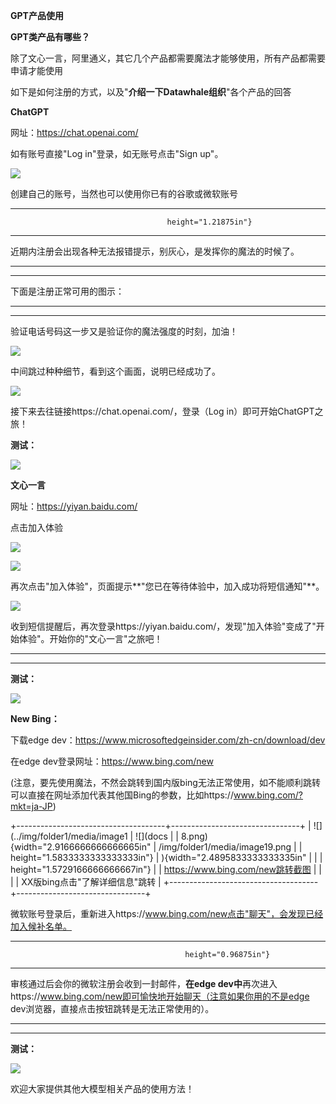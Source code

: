 **GPT产品使用**

**GPT类产品有哪些？**

除了文心一言，阿里通义，其它几个产品都需要魔法才能够使用，所有产品都需要申请才能使用

如下是如何注册的方式，以及"**介绍一下Datawhale组织**"各个产品的回答

**ChatGPT**

网址：https://chat.openai.com/

如有账号直接"Log in"登录，如无账号点击"Sign up"。

![](../img/folder1/media/image1.png)

创建自己的账号，当然也可以使用你已有的谷歌或微软账号

  ------------------------------------------------------- ------------------------------------------------------- ---------------------------------------------------------------------
                                       height="1.21875in"}

  ------------------------------------------------------- ------------------------------------------------------- ---------------------------------------------------------------------

近期内注册会出现各种无法报错提示，别灰心，是发挥你的魔法的时候了。

  --------------------------------------------------------------------- ---------------------------------------------------------------------
  

  --------------------------------------------------------------------- ---------------------------------------------------------------------

下面是注册正常可用的图示：

  --------------------------------------------------------------------- ---------------------------------------------------------------------
  

  --------------------------------------------------------------------- ---------------------------------------------------------------------

验证电话号码这一步又是验证你的魔法强度的时刻，加油！

![](../img/folder1/media/image9.png)

中间跳过种种细节，看到这个画面，说明已经成功了。

![](../img/folder1/media/image10.png)

接下来去往链接https://chat.openai.com/，登录（Log
in）即可开始ChatGPT之旅！

**测试：**

![](../img/folder1/media/image11.png)

**文心一言**

网址：https://yiyan.baidu.com/

点击加入体验

![](../img/folder1/media/image12.png)

![](../img/folder1/media/image13.png)

再次点击"加入体验"，页面提示**"您已在等待体验中，加入成功将短信通知"**。

![](../img/folder1/media/image14.png)

收到短信提醒后，再次登录https://yiyan.baidu.com/，发现"加入体验"变成了"开始体验"。开始你的"文心一言"之旅吧！

  ---------------------------------------------------------------------- ---------------------------------------------------------------------
  

  ---------------------------------------------------------------------- ---------------------------------------------------------------------

**测试：**

![](../img/folder1/media/image17.png)

**New Bing：**

下载edge dev：https://www.microsoftedgeinsider.com/zh-cn/download/dev

在edge dev登录网址：https://www.bing.com/new

(注意，要先使用魔法，不然会跳转到国内版bing无法正常使用，如不能顺利跳转可以直接在网址添加代表其他国Bing的参数，比如https://www.bing.com/?mkt=ja-JP)

+-------------------------------------+--------------------------------+
| ![](../img/folder1/media/image1   | ![](docs                       |
| 8.png){width="2.9166666666666665in" | /img/folder1/media/image19.png |
| height="1.5833333333333333in"}      | ){width="2.4895833333333335in" |
|                                     | height="1.5729166666666667in"} |
| https://www.bing.com/new跳转截图    |                                |
|                                     | XX版bing点击"了解详细信息"跳转 |
+-------------------------------------+--------------------------------+

微软账号登录后，重新进入https://www.bing.com/new点击"聊天"，会发现已经加入候补名单。

  ---------------------------------------------------------------------- ---------------------------------------------------------------------- ----------------------------------------------------------------------
                                           height="0.96875in"}

  ---------------------------------------------------------------------- ---------------------------------------------------------------------- ----------------------------------------------------------------------

审核通过后会你的微软注册会收到一封邮件，**在edge
dev中**再次进入https://www.bing.com/new即可愉快地开始聊天（注意如果你用的不是edge
dev浏览器，直接点击按钮跳转是无法正常使用的）。

  --------------------------------------------------------- -----------------------------------------------------------
  

  --------------------------------------------------------- -----------------------------------------------------------

**测试：**

![](../img/folder1/media/image25.png)

欢迎大家提供其他大模型相关产品的使用方法！
